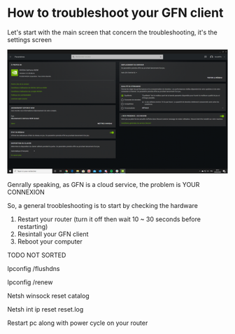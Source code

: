 # How to troubleshoot your GFN client

Let's start with the main screen that concern the troubleshooting, it's the settings screen

![SETTINGS](settings.png)

Genrally speaking, as GFN is a cloud service, the problem is YOUR CONNEXION

So, a general troobleshooting is to start by checking the hardware

1. Restart your router (turn it off then wait 10 ~ 30 seconds before restarting)
2. Resintall your GFN client
3. Reboot your computer


TODO NOT SORTED

Ipconfig /flushdns

Ipconfig /renew

Netsh winsock reset catalog

Netsh int ip reset reset.log

Restart pc along with power cycle on your router
